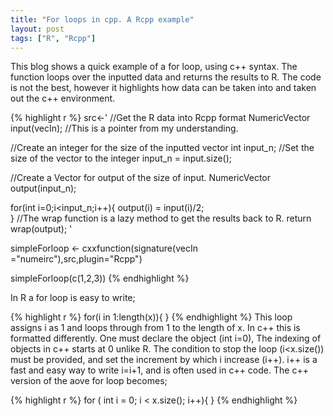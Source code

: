```yaml
---
title: "For loops in cpp. A Rcpp example"
layout: post
tags: ["R", "Rcpp"]
---
```


This blog shows a quick example of a for loop, using c++ syntax. The function loops over the inputted data and returns the results to R. The code is not the best, however it highlights how data can be taken into and taken out the c++ environment.

{% highlight r %}
src<-'
//Get the R data into Rcpp format
NumericVector input(vecIn); //This is a pointer from my understanding.

//Create an integer for the size of the inputted vector
int input_n;
//Set the size of the vector to the integer
input_n = input.size();

//Create a Vector for output of the size of input.
NumericVector output(input_n);

for(int i=0;i<input_n;i++){
  output(i) = input(i)/2;	
}
//The wrap function is a lazy method to get the results back to R.
return wrap(output);
'

simpleForloop <- cxxfunction(signature(vecIn ="numeirc"),src,plugin="Rcpp")

simpleForloop(c(1,2,3))
{% endhighlight %}

In R a for loop is easy to write;

{% highlight r %}
for(i in 1:length(x)){
}
{% endhighlight %}
This loop assigns i as 1 and loops through from 1 to the length of x. In c++ this is formatted differently. One must declare the object (int i=0), The indexing of objects in c++ starts at 0 unlike R. The condition to stop the loop (i<x.size()) must be provided, and set the increment by which i increase (i++). i++ is a fast and easy way to write i=i+1, and is often used in c++ code. The c++ version of the aove for loop becomes;

{% highlight r %}
for ( int i = 0; i < x.size(); i++){
}
{% endhighlight %}
